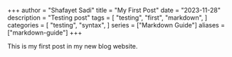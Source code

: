 +++
author = "Shafayet Sadi"
title = "My First Post"
date = "2023-11-28"
description = "Testing post"
tags = [
    "testing",
    "first",
    "markdown",
]
categories = [
    "testing",
    "syntax",
]
series = ["Markdown Guide"]
aliases = ["markdown-guide"]
+++

This is my first post in my new blog website.